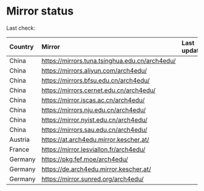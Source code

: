 <script src="./time.js"></script>
# Mirror status
Last check: <script type="text/javascript">localize(1706627918.206607);</script>

|Country|Mirror|Last update|
|:------|:-----|:----------|
|China|https://mirrors.tuna.tsinghua.edu.cn/arch4edu/|<script type="text/javascript">localize(1706596257);</script>|
|China|https://mirrors.aliyun.com/arch4edu/|<script type="text/javascript">localize(1706596257);</script>|
|China|https://mirrors.bfsu.edu.cn/arch4edu/|<script type="text/javascript">localize(1706596257);</script>|
|China|https://mirrors.cernet.edu.cn/arch4edu/|<script type="text/javascript">localize(1706596257);</script>|
|China|https://mirror.iscas.ac.cn/arch4edu/|<script type="text/javascript">localize(1706596257);</script>|
|China|https://mirrors.nju.edu.cn/arch4edu/|<script type="text/javascript">localize(1706552956);</script>|
|China|https://mirror.nyist.edu.cn/arch4edu/|<script type="text/javascript">localize(1706596257);</script>|
|China|https://mirrors.sau.edu.cn/arch4edu/|<script type="text/javascript">localize(1706596257);</script>|
|Austria|https://at.arch4edu.mirror.kescher.at/|<script type="text/javascript">localize(1706596257);</script>|
|France|https://mirror.lesviallon.fr/arch4edu/|<script type="text/javascript">localize(1706596257);</script>|
|Germany|https://pkg.fef.moe/arch4edu/|<script type="text/javascript">localize(1706596257);</script>|
|Germany|https://de.arch4edu.mirror.kescher.at/|<script type="text/javascript">localize(1706596257);</script>|
|Germany|https://mirror.sunred.org/arch4edu/|<script type="text/javascript">localize(1706596257);</script>|

<script src="./tablefilter/tablefilter.js"></script>
<script src="./table.js"></script>